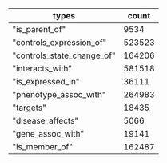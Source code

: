 |  types                     |   count      | 
|----------------------------|--------------| 
| "is_parent_of"             | 9534         | 
| "controls_expression_of"   | 523523       | 
| "controls_state_change_of" | 164206       | 
| "interacts_with"           | 581518       | 
| "is_expressed_in"          | 36111        | 
| "phenotype_assoc_with"     | 264983       | 
| "targets"                  | 18435        | 
| "disease_affects"          | 5066         | 
| "gene_assoc_with"          | 19141        | 
| "is_member_of"             | 162487       | 

